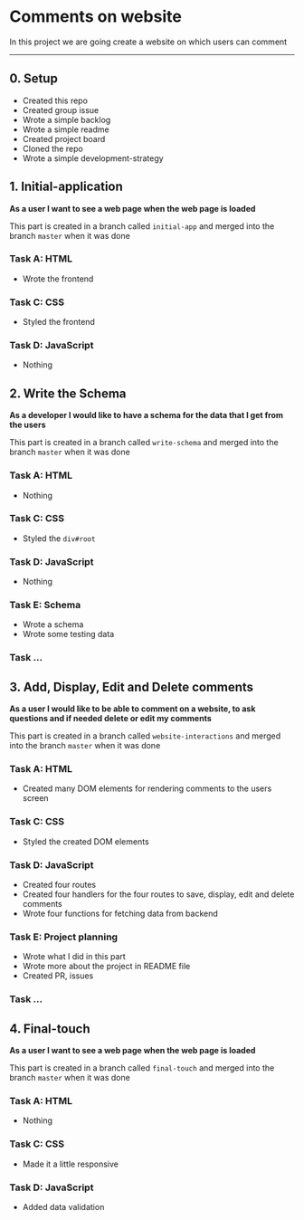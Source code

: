 # Comments on website

In this project we are going create a website on which users can comment

---

## 0. Setup

- Created this repo
- Created group issue
- Wrote a simple backlog
- Wrote a simple readme
- Created project board
- Cloned the repo
- Wrote a simple development-strategy

## 1. Initial-application

**As a user I want to see a web page when the web page is loaded**

This part is created in a branch called `initial-app` and merged into the branch `master` when it was done

### Task A: HTML

- Wrote the frontend

### Task C: CSS

- Styled the frontend

### Task D: JavaScript

- Nothing

## 2. Write the Schema

**As a developer I would like to have a schema for the data that I get from the users**

This part is created in a branch called `write-schema` and merged into the branch `master` when it was done

### Task A: HTML

- Nothing

### Task C: CSS

- Styled the `div#root`

### Task D: JavaScript

- Nothing

### Task E: Schema

- Wrote a schema
- Wrote some testing data

### Task ...

## 3. Add, Display, Edit and Delete comments

**As a user I would like to be able to comment on a website, to ask questions and if needed delete or edit my comments**

This part is created in a branch called `website-interactions` and merged into the branch `master` when it was done

### Task A: HTML

- Created many DOM elements for rendering comments to the users screen

### Task C: CSS

- Styled the created DOM elements

### Task D: JavaScript

- Created four routes
- Created four handlers for the four routes to save, display, edit and delete comments
- Wrote four functions for fetching data from backend

### Task E: Project planning

- Wrote what I did in this part
- Wrote more about the project in README file
- Created PR, issues

### Task ...

## 4. Final-touch

**As a user I want to see a web page when the web page is loaded**

This part is created in a branch called `final-touch` and merged into the branch `master` when it was done

### Task A: HTML

- Nothing

### Task C: CSS

- Made it a little responsive

### Task D: JavaScript

- Added data validation
